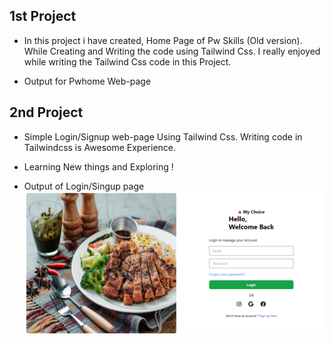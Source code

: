 ## 1st Project 

* In this project i have created, Home Page of Pw Skills (Old version). While Creating and Writing the code
  using Tailwind Css. I really enjoyed while writing the Tailwind Css code in this Project.

* Output for Pwhome Web-page


## 2nd Project 

* Simple Login/Signup web-page Using Tailwind Css. Writing code in Tailwindcss is Awesome Experience. 
* Learning New things and Exploring !

* Output of Login/Singup page
![Alt text](image.png)